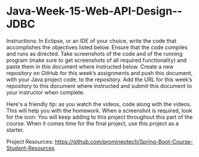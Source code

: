 # Java-Week-15-Web-API-Design--JDBC
Instructions: In Eclipse, or an IDE of your choice, write the code that accomplishes the objectives listed below. Ensure that the code compiles and runs as directed. Take screenshots of the code and of the running program (make sure to get screenshots of all required functionality) and paste them in this document where instructed below. Create a new repository on GitHub for this week’s assignments and push this document, with your Java project code, to the repository. Add the URL for this week’s repository to this document where instructed and submit this document to your instructor when complete.

Here's a friendly tip: as you watch the videos, code along with the videos. This will help you with the homework. When a screenshot is required, look for the icon:  You will keep adding to this project throughout this part of the course. When it comes time for the final project, use this project as a starter.

Project Resources: https://github.com/promineotech/Spring-Boot-Course-Student-Resources
